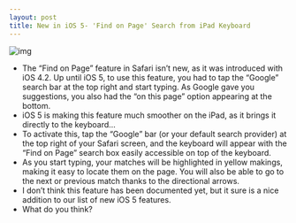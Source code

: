 ```yaml
---
layout: post
title: New in iOS 5- 'Find on Page' Search from iPad Keyboard
---
```

![img](http://media.idownloadblog.com/wp-content/uploads/2011/06/iOS-5-Find-on-iPad.png)
* The “Find on Page” feature in Safari isn’t new, as it was introduced with iOS 4.2. Up until iOS 5, to use this feature, you had to tap the “Google” search bar at the top right and start typing. As Google gave you suggestions, you also had the “on this page” option appearing at the bottom.
* iOS 5 is making this feature much smoother on the iPad, as it brings it directly to the keyboard…
* To activate this, tap the “Google” bar (or your default search provider) at the top right of your Safari screen, and the keyboard will appear with the “Find on Page” search box easily accessible on top of the keyboard.
* As you start typing, your matches will be highlighted in yellow makings, making it easy to locate them on the page. You will also be able to go to the next or previous match thanks to the directional arrows.
* I don’t think this feature has been documented yet, but it sure is a nice addition to our list of new iOS 5 features.
* What do you think?

